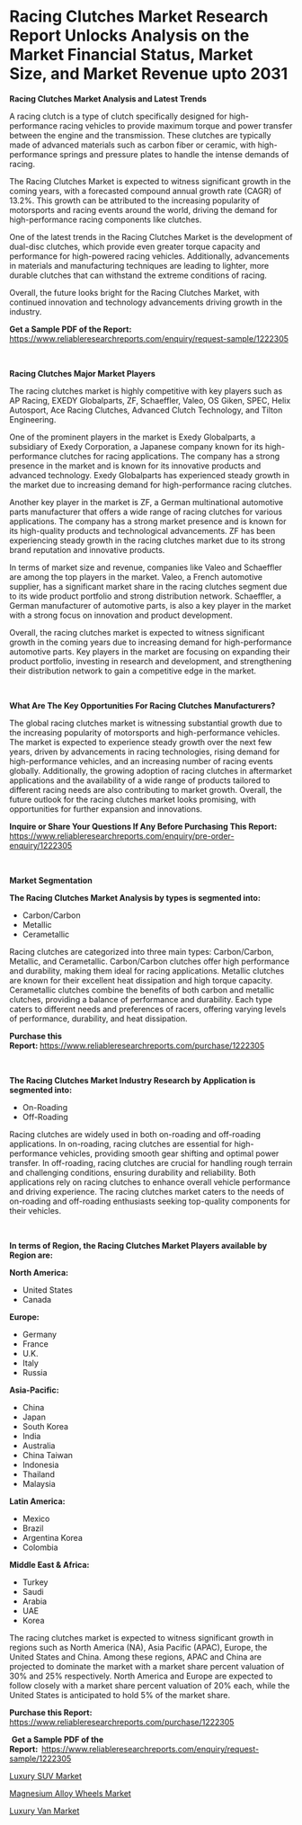 <p><h1>Racing Clutches Market Research Report Unlocks Analysis on the Market Financial Status, Market Size, and Market Revenue upto 2031</h1></p><p><strong>Racing Clutches Market Analysis and Latest Trends</strong></p>
<p><p>A racing clutch is a type of clutch specifically designed for high-performance racing vehicles to provide maximum torque and power transfer between the engine and the transmission. These clutches are typically made of advanced materials such as carbon fiber or ceramic, with high-performance springs and pressure plates to handle the intense demands of racing.</p><p>The Racing Clutches Market is expected to witness significant growth in the coming years, with a forecasted compound annual growth rate (CAGR) of 13.2%. This growth can be attributed to the increasing popularity of motorsports and racing events around the world, driving the demand for high-performance racing components like clutches.</p><p>One of the latest trends in the Racing Clutches Market is the development of dual-disc clutches, which provide even greater torque capacity and performance for high-powered racing vehicles. Additionally, advancements in materials and manufacturing techniques are leading to lighter, more durable clutches that can withstand the extreme conditions of racing.</p><p>Overall, the future looks bright for the Racing Clutches Market, with continued innovation and technology advancements driving growth in the industry.</p></p>
<p><strong>Get a Sample PDF of the Report:&nbsp;</strong> <a href="https://www.reliableresearchreports.com/enquiry/request-sample/1222305">https://www.reliableresearchreports.com/enquiry/request-sample/1222305</a></p>
<p>&nbsp;</p>
<p><strong>Racing Clutches Major Market Players</strong></p>
<p><p>The racing clutches market is highly competitive with key players such as AP Racing, EXEDY Globalparts, ZF, Schaeffler, Valeo, OS Giken, SPEC, Helix Autosport, Ace Racing Clutches, Advanced Clutch Technology, and Tilton Engineering.</p><p>One of the prominent players in the market is Exedy Globalparts, a subsidiary of Exedy Corporation, a Japanese company known for its high-performance clutches for racing applications. The company has a strong presence in the market and is known for its innovative products and advanced technology. Exedy Globalparts has experienced steady growth in the market due to increasing demand for high-performance racing clutches.</p><p>Another key player in the market is ZF, a German multinational automotive parts manufacturer that offers a wide range of racing clutches for various applications. The company has a strong market presence and is known for its high-quality products and technological advancements. ZF has been experiencing steady growth in the racing clutches market due to its strong brand reputation and innovative products.</p><p>In terms of market size and revenue, companies like Valeo and Schaeffler are among the top players in the market. Valeo, a French automotive supplier, has a significant market share in the racing clutches segment due to its wide product portfolio and strong distribution network. Schaeffler, a German manufacturer of automotive parts, is also a key player in the market with a strong focus on innovation and product development.</p><p>Overall, the racing clutches market is expected to witness significant growth in the coming years due to increasing demand for high-performance automotive parts. Key players in the market are focusing on expanding their product portfolio, investing in research and development, and strengthening their distribution network to gain a competitive edge in the market.</p></p>
<p>&nbsp;</p>
<p><strong>What Are The Key Opportunities For Racing Clutches Manufacturers?</strong></p>
<p><p>The global racing clutches market is witnessing substantial growth due to the increasing popularity of motorsports and high-performance vehicles. The market is expected to experience steady growth over the next few years, driven by advancements in racing technologies, rising demand for high-performance vehicles, and an increasing number of racing events globally. Additionally, the growing adoption of racing clutches in aftermarket applications and the availability of a wide range of products tailored to different racing needs are also contributing to market growth. Overall, the future outlook for the racing clutches market looks promising, with opportunities for further expansion and innovations.</p></p>
<p><strong>Inquire or Share Your Questions If Any Before Purchasing This Report:</strong> <a href="https://www.reliableresearchreports.com/enquiry/pre-order-enquiry/1222305">https://www.reliableresearchreports.com/enquiry/pre-order-enquiry/1222305</a></p>
<p>&nbsp;</p>
<p><strong>Market Segmentation</strong></p>
<p><strong>The Racing Clutches Market Analysis by types is segmented into:</strong></p>
<p><ul><li>Carbon/Carbon</li><li>Metallic</li><li>Cerametallic</li></ul></p>
<p><p>Racing clutches are categorized into three main types: Carbon/Carbon, Metallic, and Cerametallic. Carbon/Carbon clutches offer high performance and durability, making them ideal for racing applications. Metallic clutches are known for their excellent heat dissipation and high torque capacity. Cerametallic clutches combine the benefits of both carbon and metallic clutches, providing a balance of performance and durability. Each type caters to different needs and preferences of racers, offering varying levels of performance, durability, and heat dissipation.</p></p>
<p><strong>Purchase this Report:&nbsp;</strong><a href="https://www.reliableresearchreports.com/purchase/1222305">https://www.reliableresearchreports.com/purchase/1222305</a></p>
<p>&nbsp;</p>
<p><strong>The Racing Clutches Market Industry Research by Application is segmented into:</strong></p>
<p><ul><li>On-Roading</li><li>Off-Roading</li></ul></p>
<p><p>Racing clutches are widely used in both on-roading and off-roading applications. In on-roading, racing clutches are essential for high-performance vehicles, providing smooth gear shifting and optimal power transfer. In off-roading, racing clutches are crucial for handling rough terrain and challenging conditions, ensuring durability and reliability. Both applications rely on racing clutches to enhance overall vehicle performance and driving experience. The racing clutches market caters to the needs of on-roading and off-roading enthusiasts seeking top-quality components for their vehicles.</p></p>
<p>&nbsp;</p>
<p><strong>In terms of Region, the Racing Clutches Market Players available by Region are:</strong></p>
<p>
    <p> <strong> North America: </strong>
        <ul>
            <li>United States</li>
            <li>Canada</li>
        </ul>
        </p> 
    <p> <strong> Europe: </strong>
        <ul>
            <li>Germany</li>
            <li>France</li>
            <li>U.K.</li>
            <li>Italy</li>
            <li>Russia</li>
        </ul>
        </p> 
    <p> <strong> Asia-Pacific: </strong>
        <ul>
            <li>China</li>
            <li>Japan</li>
            <li>South Korea</li>
            <li>India</li>
            <li>Australia</li>
            <li>China Taiwan</li>
            <li>Indonesia</li>
            <li>Thailand</li>
            <li>Malaysia</li>
        </ul>
        </p> 
    <p> <strong> Latin America: </strong>
        <ul>
            <li>Mexico</li>
            <li>Brazil</li>
            <li>Argentina Korea</li>
            <li>Colombia</li>
        </ul>
        </p> 
    <p> <strong> Middle East & Africa: </strong>
        <ul>
            <li>Turkey</li>
            <li>Saudi</li>
            <li>Arabia</li>
            <li>UAE</li>
            <li>Korea</li>
        </ul>
    </p>
    </p>
<p><p>The racing clutches market is expected to witness significant growth in regions such as North America (NA), Asia Pacific (APAC), Europe, the United States and China. Among these regions, APAC and China are projected to dominate the market with a market share percent valuation of 30% and 25% respectively. North America and Europe are expected to follow closely with a market share percent valuation of 20% each, while the United States is anticipated to hold 5% of the market share.</p></p>
<p><strong>Purchase this Report: </strong><a href="https://www.reliableresearchreports.com/purchase/1222305">https://www.reliableresearchreports.com/purchase/1222305</a></p>
<p>&nbsp;<strong>Get a Sample PDF of the Report:&nbsp;&nbsp;</strong><a href="https://www.reliableresearchreports.com/enquiry/request-sample/1222305">https://www.reliableresearchreports.com/enquiry/request-sample/1222305</a></p>
<p><strong></strong></p>
<p><p><a href="https://github.com/CliffMedina6/Market-Research-Report-List-3/blob/main/luxury-suv-market.md">Luxury SUV Market</a></p><p><a href="https://github.com/angelajermaine/Market-Research-Report-List-2/blob/main/magnesium-alloy-wheels-market.md">Magnesium Alloy Wheels Market</a></p><p><a href="https://github.com/provorikovar/Market-Research-Report-List-3/blob/main/luxury-van-market.md">Luxury Van Market</a></p></p>